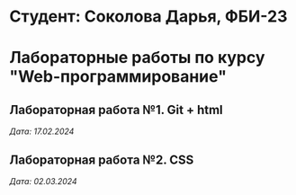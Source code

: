 # Cтудент: Соколова Дарья, ФБИ-23

# Лабораторные работы по курсу "Web-программирование"

## Лабораторная работа №1. Git + html

*Дата: 17.02.2024*

## Лабораторная работа №2. CSS

*Дата: 02.03.2024*